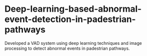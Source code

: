 # Deep-learning-based-abnormal-event-detection-in-padestrian-pathways
Developed a VAD system using deep learning techniques and image processing to detect abnormal events in padestrian pathways.
